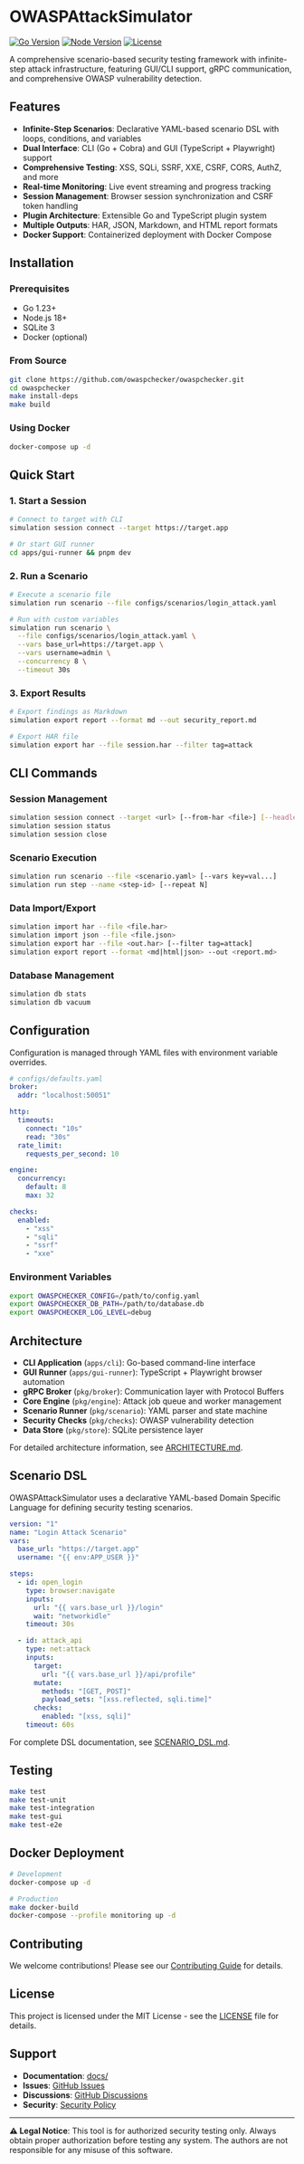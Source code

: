# OWASPAttackSimulator

[![Go Version](https://img.shields.io/badge/go-1.23+-blue.svg)](https://golang.org)
[![Node Version](https://img.shields.io/badge/node-18+-green.svg)](https://nodejs.org)
[![License](https://img.shields.io/badge/license-MIT-yellow.svg)](LICENSE)

A comprehensive scenario-based security testing framework with infinite-step attack infrastructure, featuring GUI/CLI support, gRPC communication, and comprehensive OWASP vulnerability detection.

## Features

- **Infinite-Step Scenarios**: Declarative YAML-based scenario DSL with loops, conditions, and variables
- **Dual Interface**: CLI (Go + Cobra) and GUI (TypeScript + Playwright) support
- **Comprehensive Testing**: XSS, SQLi, SSRF, XXE, CSRF, CORS, AuthZ, and more
- **Real-time Monitoring**: Live event streaming and progress tracking
- **Session Management**: Browser session synchronization and CSRF token handling
- **Plugin Architecture**: Extensible Go and TypeScript plugin system
- **Multiple Outputs**: HAR, JSON, Markdown, and HTML report formats
- **Docker Support**: Containerized deployment with Docker Compose

## Installation

### Prerequisites

- Go 1.23+
- Node.js 18+
- SQLite 3
- Docker (optional)

### From Source

```bash
git clone https://github.com/owaspchecker/owaspchecker.git
cd owaspchecker
make install-deps
make build
```

### Using Docker

```bash
docker-compose up -d
```

## Quick Start

### 1. Start a Session

```bash
# Connect to target with CLI
simulation session connect --target https://target.app

# Or start GUI runner
cd apps/gui-runner && pnpm dev
```

### 2. Run a Scenario

```bash
# Execute a scenario file
simulation run scenario --file configs/scenarios/login_attack.yaml

# Run with custom variables
simulation run scenario \
  --file configs/scenarios/login_attack.yaml \
  --vars base_url=https://target.app \
  --vars username=admin \
  --concurrency 8 \
  --timeout 30s
```

### 3. Export Results

```bash
# Export findings as Markdown
simulation export report --format md --out security_report.md

# Export HAR file
simulation export har --file session.har --filter tag=attack
```

## CLI Commands

### Session Management

```bash
simulation session connect --target <url> [--from-har <file>] [--headless]
simulation session status
simulation session close
```

### Scenario Execution

```bash
simulation run scenario --file <scenario.yaml> [--vars key=val...]
simulation run step --name <step-id> [--repeat N]
```

### Data Import/Export

```bash
simulation import har --file <file.har>
simulation import json --file <file.json>
simulation export har --file <out.har> [--filter tag=attack]
simulation export report --format <md|html|json> --out <report.md>
```

### Database Management

```bash
simulation db stats
simulation db vacuum
```

## Configuration

Configuration is managed through YAML files with environment variable overrides.

```yaml
# configs/defaults.yaml
broker:
  addr: "localhost:50051"

http:
  timeouts:
    connect: "10s"
    read: "30s"
  rate_limit:
    requests_per_second: 10

engine:
  concurrency:
    default: 8
    max: 32

checks:
  enabled:
    - "xss"
    - "sqli"
    - "ssrf"
    - "xxe"
```

### Environment Variables

```bash
export OWASPCHECKER_CONFIG=/path/to/config.yaml
export OWASPCHECKER_DB_PATH=/path/to/database.db
export OWASPCHECKER_LOG_LEVEL=debug
```

## Architecture

- **CLI Application** (`apps/cli`): Go-based command-line interface
- **GUI Runner** (`apps/gui-runner`): TypeScript + Playwright browser automation
- **gRPC Broker** (`pkg/broker`): Communication layer with Protocol Buffers
- **Core Engine** (`pkg/engine`): Attack job queue and worker management
- **Scenario Runner** (`pkg/scenario`): YAML parser and state machine
- **Security Checks** (`pkg/checks`): OWASP vulnerability detection
- **Data Store** (`pkg/store`): SQLite persistence layer

For detailed architecture information, see [ARCHITECTURE.md](docs/ARCHITECTURE.md).

## Scenario DSL

OWASPAttackSimulator uses a declarative YAML-based Domain Specific Language for defining security testing scenarios.

```yaml
version: "1"
name: "Login Attack Scenario"
vars:
  base_url: "https://target.app"
  username: "{{ env:APP_USER }}"

steps:
  - id: open_login
    type: browser:navigate
    inputs:
      url: "{{ vars.base_url }}/login"
      wait: "networkidle"
    timeout: 30s

  - id: attack_api
    type: net:attack
    inputs:
      target:
        url: "{{ vars.base_url }}/api/profile"
      mutate:
        methods: "[GET, POST]"
        payload_sets: "[xss.reflected, sqli.time]"
      checks:
        enabled: "[xss, sqli]"
    timeout: 60s
```

For complete DSL documentation, see [SCENARIO_DSL.md](docs/SCENARIO_DSL.md).

## Testing

```bash
make test
make test-unit
make test-integration
make test-gui
make test-e2e
```

## Docker Deployment

```bash
# Development
docker-compose up -d

# Production
make docker-build
docker-compose --profile monitoring up -d
```

## Contributing

We welcome contributions! Please see our [Contributing Guide](CONTRIBUTING.md) for details.

## License

This project is licensed under the MIT License - see the [LICENSE](LICENSE) file for details.

## Support

- **Documentation**: [docs/](docs/)
- **Issues**: [GitHub Issues](https://github.com/owaspchecker/owaspchecker/issues)
- **Discussions**: [GitHub Discussions](https://github.com/owaspchecker/owaspchecker/discussions)
- **Security**: [Security Policy](SECURITY.md)

---

**⚠️ Legal Notice**: This tool is for authorized security testing only. Always obtain proper authorization before testing any system. The authors are not responsible for any misuse of this software.
